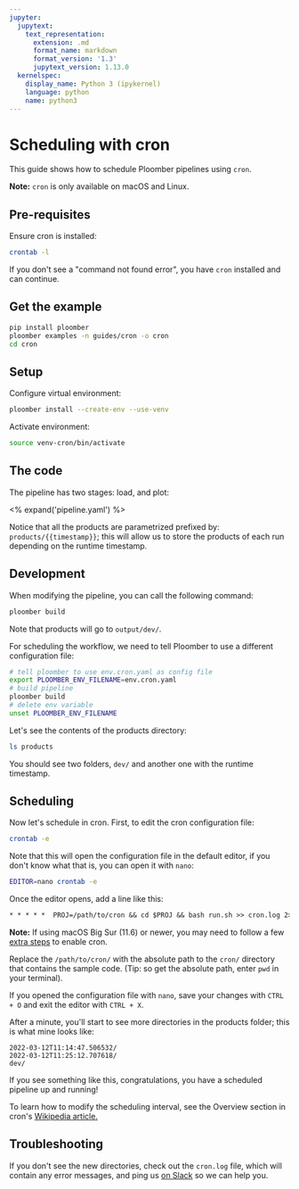 ```yaml
---
jupyter:
  jupytext:
    text_representation:
      extension: .md
      format_name: markdown
      format_version: '1.3'
      jupytext_version: 1.13.0
  kernelspec:
    display_name: Python 3 (ipykernel)
    language: python
    name: python3
---
```


# Scheduling with cron

This guide shows how to schedule Ploomber pipelines using `cron`.

**Note:** `cron` is only available on macOS and Linux.

## Pre-requisites

Ensure cron is installed:

<!-- #md -->
```sh
crontab -l
```
<!-- #endmd -->

If you don't see a "command not found error", you have `cron` installed and can continue.

## Get the example

<!-- #md -->
```sh
pip install ploomber
ploomber examples -n guides/cron -o cron
cd cron
```
<!-- #endmd -->

## Setup

Configure virtual environment:

<!-- #md -->
```sh
ploomber install --create-env --use-venv
```
<!-- #endmd -->

Activate environment:

<!-- #md -->
```sh
source venv-cron/bin/activate
```
<!-- #endmd -->

## The code

The pipeline has two stages: load, and plot:

<% expand('pipeline.yaml') %>


Notice that all the products are parametrized prefixed by: `products/{{timestamp}}`; this will allow us to store the products of each run depending on the runtime timestamp.

## Development

When modifying the pipeline, you can call the following command:

```sh
ploomber build
```

Note that products will go to `output/dev/`.

For scheduling the workflow, we need to tell Ploomber to use a different configuration file:

```sh
# tell ploomber to use env.cron.yaml as config file
export PLOOMBER_ENV_FILENAME=env.cron.yaml
# build pipeline
ploomber build
# delete env variable
unset PLOOMBER_ENV_FILENAME
```

Let's see the contents of the products directory:

```sh
ls products
```

You should see two folders, `dev/` and another one with the runtime timestamp.


## Scheduling

Now let's schedule in cron. First, to edit the cron configuration file:

<!-- #md -->
```sh
crontab -e
```
<!-- #endmd -->

Note that this will open the configuration file in the default editor,
if you don't know what that is, you can open it with `nano`:

<!-- #md -->
```sh
EDITOR=nano crontab -e
```
<!-- #endmd -->

Once the editor opens, add a line like this:

```txt
* * * * *  PROJ=/path/to/cron && cd $PROJ && bash run.sh >> cron.log 2>&1
```

**Note:** If using macOS Big Sur (11.6) or newer, you may need to follow a few [extra steps](https://osxdaily.com/2020/04/27/fix-cron-permissions-macos-full-disk-access/) to enable cron.


Replace the `/path/to/cron/` with the absolute path to the `cron/` directory that contains the sample code. (Tip: so get the absolute path, enter `pwd` in your terminal).

If you opened the configuration file with `nano`, save your changes with `CTRL + O` and exit the editor with `CTRL + X`.

After a minute, you'll start to see more directories in the products folder; this is what mine looks like:

```
2022-03-12T11:14:47.506532/ 
2022-03-12T11:25:12.707618/ 
dev/
```

If you see something like this, congratulations, you have a scheduled pipeline up and running!

To learn how to modify the scheduling interval, see the Overview section in cron's [Wikipedia article.](https://en.wikipedia.org/wiki/Cron)


## Troubleshooting

If you don't see the new directories, check out the `cron.log` file, which will contain any error messages, and ping us [on Slack](https://ploomber.io/community) so we can help you.
